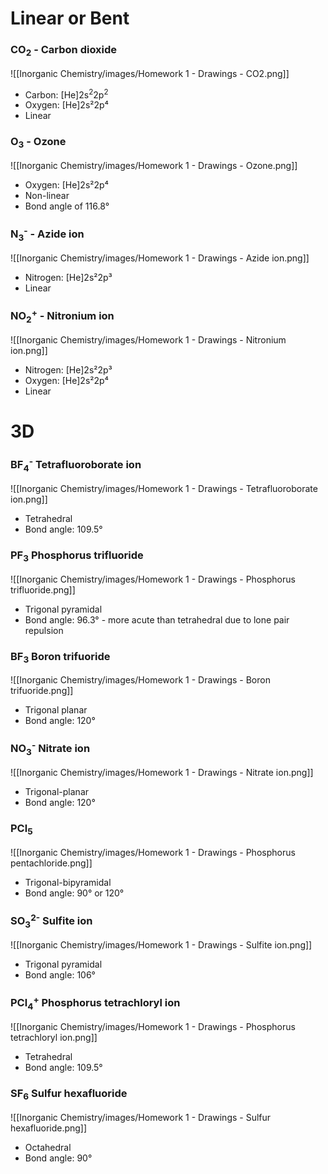 # Linear or Bent

###  CO<sub>2</sub> - Carbon dioxide
![[Inorganic Chemistry/images/Homework 1 - Drawings - CO2.png]]

- Carbon: [He]2s<sup>2</sup>2p<sup>2</sup> 
- Oxygen: [He]2s²2p⁴
- Linear

### O<sub>3</sub> - Ozone
![[Inorganic Chemistry/images/Homework 1 - Drawings - Ozone.png]]

- Oxygen: [He]2s²2p⁴
- Non-linear
- Bond angle of 116.8°
  
### N<sub>3</sub><sup>-</sup> - Azide ion
![[Inorganic Chemistry/images/Homework 1 - Drawings - Azide ion.png]]

- Nitrogen: [He]2s²2p³
- Linear

### NO<sub>2</sub><sup>+</sup> - Nitronium ion
![[Inorganic Chemistry/images/Homework 1 - Drawings - Nitronium ion.png]]

- Nitrogen: [He]2s²2p³
- Oxygen: [He]2s²2p⁴
- Linear

# 3D

### BF<sub>4</sub><sup>-</sup> Tetrafluoroborate ion
![[Inorganic Chemistry/images/Homework 1 - Drawings - Tetrafluoroborate ion.png]]
- Tetrahedral
- Bond angle: 109.5°

### PF<sub>3</sub> Phosphorus trifluoride
![[Inorganic Chemistry/images/Homework 1 - Drawings - Phosphorus trifluoride.png]]
- Trigonal pyramidal
- Bond angle: 96.3° - more acute than tetrahedral due to lone pair repulsion

### BF<sub>3</sub> Boron trifuoride
![[Inorganic Chemistry/images/Homework 1 - Drawings - Boron trifuoride.png]]
- Trigonal planar
- Bond angle: 120°

### NO<sub>3</sub><sup>-</sup>  Nitrate ion
![[Inorganic Chemistry/images/Homework 1 - Drawings - Nitrate ion.png]]
- Trigonal-planar
- Bond angle: 120°

### PCl<sub>5</sub>
![[Inorganic Chemistry/images/Homework 1 - Drawings - Phosphorus pentachloride.png]]
- Trigonal-bipyramidal
- Bond angle: 90° or 120°

### SO<sub>3</sub><sup>2-</sup> Sulfite ion
![[Inorganic Chemistry/images/Homework 1 - Drawings - Sulfite ion.png]]
- Trigonal pyramidal
- Bond angle: 106°

### PCl<sub>4</sub><sup>+</sup> Phosphorus tetrachloryl ion
![[Inorganic Chemistry/images/Homework 1 - Drawings - Phosphorus tetrachloryl ion.png]]
- Tetrahedral
- Bond angle: 109.5°
  
### SF<sub>6</sub> Sulfur hexafluoride
![[Inorganic Chemistry/images/Homework 1 - Drawings - Sulfur hexafluoride.png]]
- Octahedral
- Bond angle: 90°

